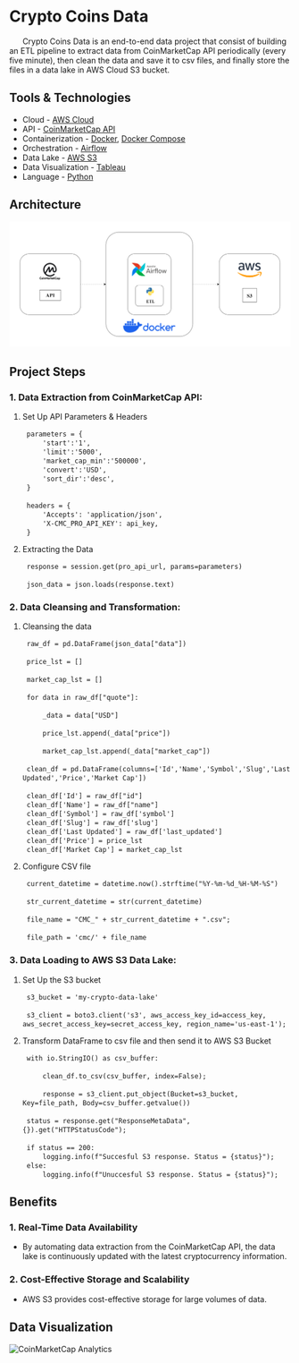 # Crypto Coins Data

&nbsp;&nbsp;&nbsp;&nbsp;&nbsp;&nbsp;Crypto Coins Data is an end-to-end data project that consist of building an ETL pipeline to extract data from CoinMarketCap API periodically (every five minute), then clean the data and save it to csv files, and finally store the files in a data lake in AWS Cloud S3 bucket.

## Tools & Technologies
* Cloud - [AWS Cloud](https://aws.amazon.com/)
* API - [CoinMarketCap API](https://coinmarketcap.com/api/)
* Containerization - [Docker](https://www.docker.com/), [Docker Compose](https://docs.docker.com/compose/)
* Orchestration - [Airflow](https://airflow.apache.org/)
* Data Lake - [AWS S3](https://aws.amazon.com/s3/?nc2=h_ql_prod_st_s3)
* Data Visualization - [Tableau](https://www.tableau.com/)
* Language - [Python](https://www.python.org/)

## Architecture
![CoinMarketCap Architecture](img/CryptoCoinPipeline.png)

## Project Steps

### 1. Data Extraction from CoinMarketCap API: 

1. Set Up API Parameters & Headers
   
        parameters = {
            'start':'1',
            'limit':'5000',
            'market_cap_min':'500000',
            'convert':'USD',
            'sort_dir':'desc',
        }
    
        headers = {
            'Accepts': 'application/json',
            'X-CMC_PRO_API_KEY': api_key,
        }

1. Extracting the Data
   
        response = session.get(pro_api_url, params=parameters)
        
        json_data = json.loads(response.text)

### 2. Data Cleansing and Transformation: 

1. Cleansing the data

        raw_df = pd.DataFrame(json_data["data"])
                
        price_lst = []
        
        market_cap_lst = []
        
        for data in raw_df["quote"]:
            
            _data = data["USD"]
            
            price_lst.append(_data["price"])
            
            market_cap_lst.append(_data["market_cap"])
            
        clean_df = pd.DataFrame(columns=['Id','Name','Symbol','Slug','Last Updated','Price','Market Cap'])
        
        clean_df['Id'] = raw_df["id"]
        clean_df['Name'] = raw_df["name"]
        clean_df['Symbol'] = raw_df['symbol']
        clean_df['Slug'] = raw_df['slug']
        clean_df['Last Updated'] = raw_df['last_updated']
        clean_df['Price'] = price_lst
        clean_df['Market Cap'] = market_cap_lst
    
2. Configure CSV file
  
        current_datetime = datetime.now().strftime("%Y-%m-%d_%H-%M-%S")
        
        str_current_datetime = str(current_datetime)   
    
        file_name = "CMC_" + str_current_datetime + ".csv";
        
        file_path = 'cmc/' + file_name

### 3. Data Loading to AWS S3 Data Lake:

1. Set Up the S3 bucket

        s3_bucket = 'my-crypto-data-lake' 
    
        s3_client = boto3.client('s3', aws_access_key_id=access_key, aws_secret_access_key=secret_access_key, region_name='us-east-1');


2. Transform DataFrame to csv file and then send it to AWS S3 Bucket

        with io.StringIO() as csv_buffer:
    
            clean_df.to_csv(csv_buffer, index=False);
            
            response = s3_client.put_object(Bucket=s3_bucket, Key=file_path, Body=csv_buffer.getvalue())
        
        status = response.get("ResponseMetaData", {}).get("HTTPStatusCode");
    
        if status == 200:
            logging.info(f"Succesful S3 response. Status = {status}");
        else:
            logging.info(f"Unuccesful S3 response. Status = {status}");

## Benefits

### 1. Real-Time Data Availability

* By automating data extraction from the CoinMarketCap API, the data lake is continuously updated with the latest cryptocurrency information.

### 2. Cost-Effective Storage and Scalability

* AWS S3 provides cost-effective storage for large volumes of data.

## Data Visualization
![CoinMarketCap Analytics](img/CoinMarketCapAnalytics.png)
